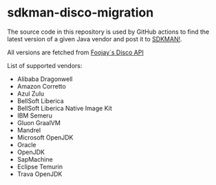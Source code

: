 # sdkman-disco-migration

The source code in this repository is used by GitHub actions to find the latest version of a given Java vendor and post it to [SDKMAN!](https://github.com/sdkman/).

All versions are fetched from [Foojay´s Disco API](https://github.com/foojayio/discoapi)

List of supported vendors:
* Alibaba Dragonwell
* Amazon Corretto
* Azul Zulu
* BellSoft Liberica
* BellSoft Liberica Native Image Kit
* IBM Semeru
* Gluon GraalVM
* Mandrel
* Microsoft OpenJDK
* Oracle
* OpenJDK
* SapMachine
* Eclipse Temurin
* Trava OpenJDK
